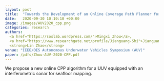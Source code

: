 ```yaml
---
layout: post
title:  "Towards the Development of an Online Coverage Path Planner for UUV-based Seafloor Survey using an Interferometric Sonar"
date:   2020-09-30 10:10:10 +00:00
image: /images/AUV2020_cpp.png
categories: research
authors: 
  <a href="https://soslab.wordpress.com/">Mingxi Zhou</a>, 
  <a href="https://www.researchgate.net/profile/Jianguang-Shi">Jianguang Shi</a>,
  <strong>Lin Zhao</strong>
venue: "IEEE/OES Autonomous Underwater Vehicles Symposium (AUV)"
paper: /pdfs/Zhou-AUV-2020-CPP.pdf
---
```

We propose a new online CPP algorithm for a UUV equipped with an interferometric sonar for seafloor mapping.
